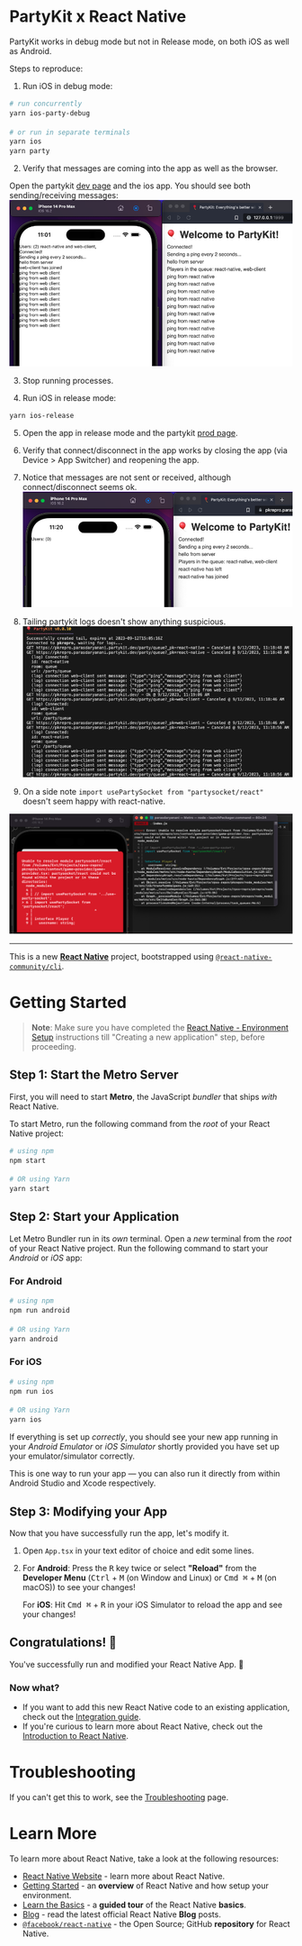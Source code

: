 # PartyKit x React Native

PartyKit works in debug mode but not in Release mode, on both iOS as well as Android.

Steps to reproduce:

1. Run iOS in debug mode:

```bash
# run concurrently
yarn ios-party-debug 

# or run in separate terminals
yarn ios
yarn party
```

2. Verify that messages are coming into the app as well as the browser.

Open the partykit [dev page](http://127.0.0.1:1999/) and the ios app. You should see both sending/receiving messages:
![Alt text](<Screenshot 2023-09-12 at 11.01.45.png>)


3. Stop running processes.

4. Run iOS in release mode:

```bash
yarn ios-release
```

5. Open the app in release mode and the partykit [prod page](https://pkrepro.parasdaryanani.partykit.dev/).

6. Verify that connect/disconnect in the app works by closing the app (via Device > App Switcher) and reopening the app.

7. Notice that messages are not sent or received, although connect/disconnect seems ok.
![Alt text](<Screenshot 2023-09-12 at 11.20.23.png>)

8. Tailing partykit logs doesn't show anything suspicious.
![Alt text](<Screenshot 2023-09-12 at 11.22.32.png>)


9. On a side note `import usePartySocket from "partysocket/react"` doesn't seem happy with react-native.

![Alt text](<Screenshot 2023-09-12 at 11.31.14.png>)

<hr/>

This is a new [**React Native**](https://reactnative.dev) project, bootstrapped using [`@react-native-community/cli`](https://github.com/react-native-community/cli).

# Getting Started

>**Note**: Make sure you have completed the [React Native - Environment Setup](https://reactnative.dev/docs/environment-setup) instructions till "Creating a new application" step, before proceeding.

## Step 1: Start the Metro Server

First, you will need to start **Metro**, the JavaScript _bundler_ that ships _with_ React Native.

To start Metro, run the following command from the _root_ of your React Native project:

```bash
# using npm
npm start

# OR using Yarn
yarn start
```

## Step 2: Start your Application

Let Metro Bundler run in its _own_ terminal. Open a _new_ terminal from the _root_ of your React Native project. Run the following command to start your _Android_ or _iOS_ app:

### For Android

```bash
# using npm
npm run android

# OR using Yarn
yarn android
```

### For iOS

```bash
# using npm
npm run ios

# OR using Yarn
yarn ios
```

If everything is set up _correctly_, you should see your new app running in your _Android Emulator_ or _iOS Simulator_ shortly provided you have set up your emulator/simulator correctly.

This is one way to run your app — you can also run it directly from within Android Studio and Xcode respectively.

## Step 3: Modifying your App

Now that you have successfully run the app, let's modify it.

1. Open `App.tsx` in your text editor of choice and edit some lines.
2. For **Android**: Press the <kbd>R</kbd> key twice or select **"Reload"** from the **Developer Menu** (<kbd>Ctrl</kbd> + <kbd>M</kbd> (on Window and Linux) or <kbd>Cmd ⌘</kbd> + <kbd>M</kbd> (on macOS)) to see your changes!

   For **iOS**: Hit <kbd>Cmd ⌘</kbd> + <kbd>R</kbd> in your iOS Simulator to reload the app and see your changes!

## Congratulations! :tada:

You've successfully run and modified your React Native App. :partying_face:

### Now what?

- If you want to add this new React Native code to an existing application, check out the [Integration guide](https://reactnative.dev/docs/integration-with-existing-apps).
- If you're curious to learn more about React Native, check out the [Introduction to React Native](https://reactnative.dev/docs/getting-started).

# Troubleshooting

If you can't get this to work, see the [Troubleshooting](https://reactnative.dev/docs/troubleshooting) page.

# Learn More

To learn more about React Native, take a look at the following resources:

- [React Native Website](https://reactnative.dev) - learn more about React Native.
- [Getting Started](https://reactnative.dev/docs/environment-setup) - an **overview** of React Native and how setup your environment.
- [Learn the Basics](https://reactnative.dev/docs/getting-started) - a **guided tour** of the React Native **basics**.
- [Blog](https://reactnative.dev/blog) - read the latest official React Native **Blog** posts.
- [`@facebook/react-native`](https://github.com/facebook/react-native) - the Open Source; GitHub **repository** for React Native.
